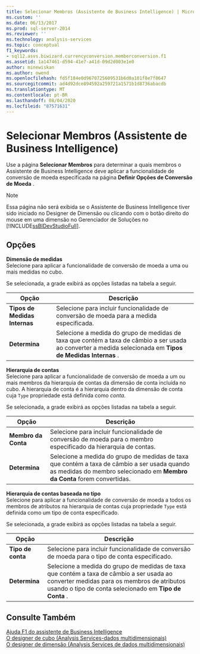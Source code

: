 ```yaml
---
title: Selecionar Membros (Assistente de Business Intelligence) | Microsoft Docs
ms.custom: ''
ms.date: 06/13/2017
ms.prod: sql-server-2014
ms.reviewer: ''
ms.technology: analysis-services
ms.topic: conceptual
f1_keywords:
- sql12.asvs.biwizard.currencyconversion.memberconversion.f1
ms.assetid: 1a147461-d594-41e7-a41d-09d2d003e1e0
author: minewiskan
ms.author: owend
ms.openlocfilehash: fd5f184e0d9670725609531b6d0a101f8e7f8647
ms.sourcegitcommit: ad4d92dce894592a259721a1571b1d8736abacdb
ms.translationtype: MT
ms.contentlocale: pt-BR
ms.lasthandoff: 08/04/2020
ms.locfileid: "87571631"
---
```

# <a name="select-members-business-intelligence-wizard"></a>Selecionar Membros (Assistente de Business Intelligence)
  Use a página **Selecionar Membros** para determinar a quais membros o Assistente de Business Intelligence deve aplicar a funcionalidade de conversão de moeda especificada na página **Definir Opções de Conversão de Moeda** .  
  
> [!NOTE]  
>  Essa página não será exibida se o Assistente de Business Intelligence tiver sido iniciado no Designer de Dimensão ou clicando com o botão direito do mouse em uma dimensão no Gerenciador de Soluções no [!INCLUDE[ssBIDevStudioFull](../includes/ssbidevstudiofull-md.md)].  
  
## <a name="options"></a>Opções  
 **Dimensão de medidas**  
 Selecione para aplicar a funcionalidade de conversão de moeda a uma ou mais medidas no cubo.  
  
 Se selecionada, a grade exibirá as opções listadas na tabela a seguir.  
  
|Opção|Descrição|  
|------------|-----------------|  
|**Tipos de Medidas Internas**|Selecione para incluir funcionalidade de conversão de moeda para a medida especificada.|  
|**Determina**|Selecione a medida do grupo de medidas de taxa que contém a taxa de câmbio a ser usada ao converter a medida selecionada em **Tipos de Medidas Internas** .|  
  
 **Hierarquia de contas**  
 Selecione para aplicar a funcionalidade de conversão de moeda a um ou mais membros da hierarquia de contas da dimensão de conta incluída no cubo. A hierarquia de conta é a hierarquia dentro da dimensão de conta cuja `Type` propriedade está definida como *conta*.  
  
 Se selecionada, a grade exibirá as opções listadas na tabela a seguir.  
  
|Opção|Descrição|  
|------------|-----------------|  
|**Membro da Conta**|Selecione para incluir funcionalidade de conversão de moeda para o membro especificado da hierarquia de contas.|  
|**Determina**|Selecione a medida do grupo de medidas de taxa que contém a taxa de câmbio a ser usada quando as medidas do membro selecionado em **Membro da Conta** forem convertidas.|  
  
 **Hierarquia de contas baseada no tipo**  
 Selecione para aplicar a funcionalidade de conversão de moeda a todos os membros de atributos na hierarquia de contas cuja propriedade `Type` está definida como um tipo de conta especificado.  
  
 Se selecionada, a grade exibirá as opções listadas na tabela a seguir.  
  
|Opção|Descrição|  
|------------|-----------------|  
|**Tipo de conta**|Selecione para incluir funcionalidade de conversão de moeda para o tipo de conta especificado.|  
|**Determina**|Selecione a medida do grupo de medidas de taxa que contém a taxa de câmbio a ser usada ao converter medidas para os membros de atributos usando o tipo de conta selecionado em **Tipo de Conta** .|  
  
## <a name="see-also"></a>Consulte Também  
 [Ajuda F1 do assistente de Business Intelligence](business-intelligence-wizard-f1-help.md)   
 [O designer de cubo &#40;Analysis Services-dados multidimensionais&#41;](cube-designer-analysis-services-multidimensional-data.md)   
 [O designer de dimensão &#40;Analysis Services de dados multidimensionais&#41;](dimension-designer-analysis-services-multidimensional-data.md)  
  
  
